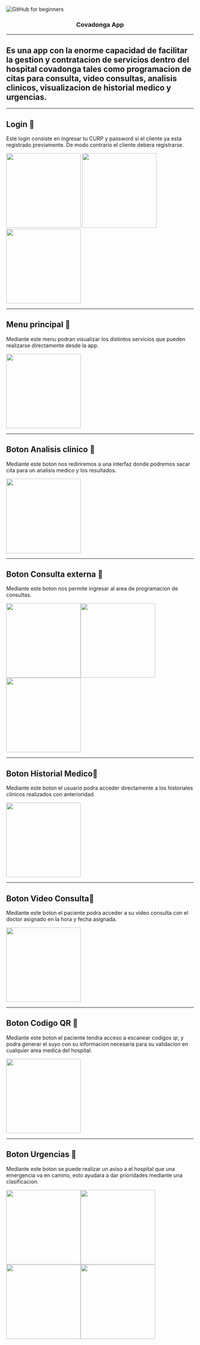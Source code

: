 ![GitHub for beginners](https://mediprax.mx/wp-content/uploads/2018/01/COVADONGA.png)
 
<h3 align="center">Covadonga App</h3>

<div align="center">
 
</div>

---
<p align="center">
  
</p>

## Es una app con la enorme capacidad de facilitar la gestion y contratacion de  servicios dentro del hospital covadonga tales como programacion de citas para consulta, video consultas, analisis clinicos, visualizacion de historial medico y urgencias. 
 
---
## Login 👤
Este login consiste en ingresar tu CURP y password si el cliente ya esta registrado previamente. De modo contrario el cliente debera registrarse.

<img src="https://raw.githubusercontent.com/XNXELXRGUELLO/Pokemones-UNAM/main/18c36ce6-bde1-4065-95c1-49b123b080be.jpg" width="200px"/> <img src="https://raw.githubusercontent.com/XNXELXRGUELLO/Pokemones-UNAM/main/08df7717-8098-4024-868c-b63e2e9aacef.jpg" width="200px"/>
<img src="https://raw.githubusercontent.com/XNXELXRGUELLO/Pokemones-UNAM/main/dfc1f5a4-a8c4-4490-b5bf-be48b3a5e859.jpg" width="200px"/>

---
## Menu principal 💠
Mediante este menu podran visualizar los distintos servicios que pueden realizarse directamente desde la app.

<img src="https://raw.githubusercontent.com/XNXELXRGUELLO/Pokemones-UNAM/main/fa15134c-834a-4873-88ca-e0460f6c679f.jpg" width="200px"/>

---
## Boton Analisis clinico 💠
Mediante este boton nos rediriremos a una interfaz donde podremos sacar cita  para un analisis medico y los resultados.

<img src="https://raw.githubusercontent.com/XNXELXRGUELLO/Pokemones-UNAM/main/2616bfd5-c355-4cc0-bb01-3f2dca11c0e9.jpg" width="200px"/>

---
## Boton Consulta externa 💠

Mediante este boton  nos permite ingresar al area de programacion de consultas.

<img src="https://raw.githubusercontent.com/XNXELXRGUELLO/Pokemones-UNAM/main/d51e9c48-5b95-449a-adde-b991a6c7f820.jpg" width="200px"/><img src="https://raw.githubusercontent.com/XNXELXRGUELLO/Pokemones-UNAM/main/098eb984-91c0-4000-8015-7638ace107f9.jpg" width="200px"/><img src="https://raw.githubusercontent.com/XNXELXRGUELLO/Pokemones-UNAM/main/ba52f625-eace-4850-b4d1-8b6fb97d6a5c.jpg" width="200px"/>

---

## Boton Historial Medico💠
Mediante este boton el usuario podra acceder directamente a los historiales clinicos realizados con anterioridad.

<img src="https://raw.githubusercontent.com/XNXELXRGUELLO/Pokemones-UNAM/main/05cb406c-152d-4a2f-801e-2314b6b30983.jpg" width="200px"/>

---

## Boton Video Consulta💠
Mediante este boton el paciente podra acceder a su video consulta con el doctor asignado en la hora y fecha asignada.

<img src="https://raw.githubusercontent.com/XNXELXRGUELLO/Pokemones-UNAM/main/3e5fda73-32b4-476f-8c70-fb8ccf9d3de9.jpg" width="200px"/>

---
## Boton  Codigo QR 💠
Mediante este boton el paciente tendra acceso a escanear codigos qr, y podra generar el suyo con su informacion necesaria para su validacion en cualquier area medica del hospital.

<img src="https://raw.githubusercontent.com/XNXELXRGUELLO/Pokemones-UNAM/main/50ba373a-ff58-44f1-bce6-2f4c4d2bd637.jpg" width="200px"/>

---

## Boton Urgencias 💠
Mediante este boton se puede realizar un aviso a el hospital que una emergencia va en camino, esto ayudara a dar prioridades mediante una clasificacion.

<img src="https://raw.githubusercontent.com/XNXELXRGUELLO/Pokemones-UNAM/main/15d3e494-c69b-46a5-a26c-d91c6cca63e7.jpg" width="200px"/><img src="https://raw.githubusercontent.com/XNXELXRGUELLO/Pokemones-UNAM/main/b9e603e7-6da7-4ff5-91b6-43db92b7231a.jpg" width="200px"/><img src="https://raw.githubusercontent.com/XNXELXRGUELLO/Pokemones-UNAM/main/b6d4e82e-1166-4ae1-a3f4-2b088ebdb0c0.jpg" width="200px"/><img src="https://raw.githubusercontent.com/XNXELXRGUELLO/Pokemones-UNAM/main/a805f962-6857-4685-9240-40214297697d.jpg" width="200px"/>
